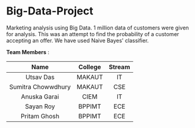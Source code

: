 # Big-Data-Project
Marketing analysis using Big Data.
1 million data of customers were given for analysis. 
This was an attempt to find the probability of a customer accepting an offer. 
We have used Naive Bayes' classifier.

**Team Members** :

   Name | College | Stream  
    :---: |:---:| :---: 
     Utsav Das | MAKAUT | IT 
     Sumitra Chowwdhury | MAKAUT | CSE 
     Anuska Garai | CIEM | IT 
     Sayan Roy | BPPIMT |  ECE 
     Pritam Ghosh | BPPIMT | ECE 
     





